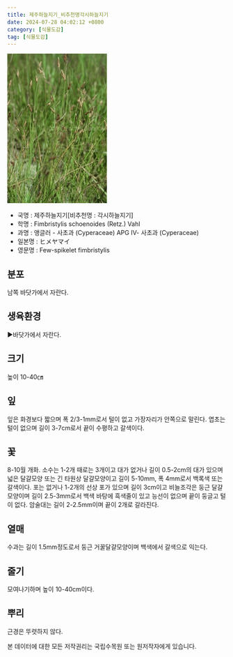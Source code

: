 ```yaml
---
title: 제주하늘지기_비추천명각시하늘지기
date: 2024-07-28 04:02:12 +0800
category: [식물도감]
tag: [식물도감]
---
```




![제주하늘지기[비추천명 : 각시하늘지기]](/assets/img/fileUpload/plants/basic/Cyperaceae/Fimbristylis/5429/1_th2.JPG)
- 국명 : 제주하늘지기[비추천명 : 각시하늘지기]
- 학명 : Fimbristylis schoenoides (Retz.) Vahl
- 과명 : 앵글러 - 사초과 (Cyperaceae) APG Ⅳ- 사초과 (Cyperaceae)
- 일본명 : ヒメヤマイ
- 영문명 : Few-spikelet fimbristylis


## 분포
남쪽 바닷가에서 자란다.
## 생육환경
▶바닷가에서 자란다.
## 크기
높이 10-40㎝
## 잎
잎은 화경보다 짧으며 폭 2/3-1mm로서 털이 없고 가장자리가 안쪽으로 말린다. 엽초는 털이 없으며 길이 3-7cm로서 끝이 수평하고 갈색이다.
## 꽃
8-10월 개화. 소수는 1-2개 때로는 3개이고 대가 없거나 길이 0.5-2cm의 대가 있으며 넓은 달걀모양 또는 긴 타원상 달걀모양이고 길이 5-10mm, 폭 4mm로서 백록색 또는 갈색이다. 포는 없거나 1-2개의 선상 포가 있으며 길이 3cm이고 비늘조각은 둥근 달걀모양이며 길이 2.5-3mm로서 백색 바탕에 흑색줄이 있고 능선이 없으며 끝이 둥글고 털이 없다. 암술대는 길이 2-2.5mm이며 끝이 2개로 갈라진다.
## 열매
수과는 길이 1.5mm정도로서 둥근 거꿀달걀모양이며 백색에서 갈색으로 익는다.
## 줄기
모여나기하며 높이 10-40cm이다.
## 뿌리
근경은 뚜렷하지 않다.






본 데이터에 대한 모든 저작권리는 국립수목원 또는 원저작자에게 있습니다.
